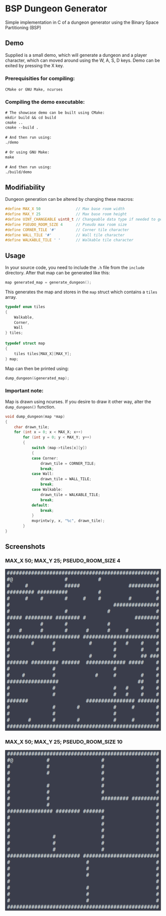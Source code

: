# BSP Dungeon Generator
Simple implementation in C of a dungeon generator using the Binary Space Partitioning (BSP)

## Demo

Supplied is a small demo, which will generate a dungeon and a player character, which can moved around using the W, A, S, D keys. Demo can be exited by pressing the X key.

### Prerequisities for compiling:

```CMake or GNU Make, ncurses```

### Compiling the demo executable:

```utf-8
# The showcase demo can be built using CMake:
mkdir build && cd build
cmake ..
cmake --build .

# And then run using:
./demo

# Or using GNU Make:
make

# And then run using:
./build/demo
```

## Modifiability

Dungeon generation can be altered by changing these macros:

```C++
#define MAX_X 50                // Max base room width
#define MAX_Y 25                // Max base room height
#define UINT_CHANGEABLE uint8_t // Changeable data type if needed to generate larger maps than 0-255
#define PSEUDO_ROOM_SIZE 4      // Pseudo max room size
#define CORNER_TILE '#'         // Corner tile character
#define WALL_TILE '#'           // Wall tile character
#define WALKABLE_TILE ' '       // Walkable tile character
```

## Usage

In your source code, you need to include the ```.h``` file from the ```include``` directory. After that map can be generated like this:

```C++
map generated_map = generate_dungeon();
```

This generates the map and stores in the ```map``` struct which contains a ```tiles``` array.

```C++
typedef enum tiles
{
    Walkable,
    Corner,
    Wall
} tiles;

typedef struct map
{
    tiles tiles[MAX_X][MAX_Y];
} map;
```

Map can then be printed using:

```C++
dump_dungeon(&generated_map);
```
### Important note:
 Map is drawn using ncurses. If you desire to draw it other way, alter the ```dump_dungeon()``` function.

```C++
void dump_dungeon(map *map)
{
    char drawn_tile;
    for (int x = 0; x < MAX_X; x++)
        for (int y = 0; y < MAX_Y; y++)
        {
            switch (map->tiles[x][y])
            {
            case Corner:
                drawn_tile = CORNER_TILE;
                break;
            case Wall:
                drawn_tile = WALL_TILE;
                break;
            case Walkable:
                drawn_tile = WALKABLE_TILE;
                break;
            default:
                break;
            }
            mvprintw(y, x, "%c", drawn_tile);
        }
}
```

## Screenshots

### MAX_X 50; MAX_Y 25; PSEUDO_ROOM_SIZE 4
![Demo 1](./docs/50x25-pseudo4.png)

### MAX_X 50; MAX_Y 25; PSEUDO_ROOM_SIZE 10
![Demo 2](./docs/50x25-pseudo10.png)
